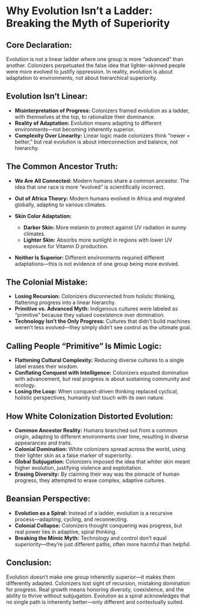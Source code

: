 # Why Evolution Isn’t a Ladder: Breaking the Myth of Superiority

## Core Declaration:

Evolution is not a linear ladder where one group is more “advanced” than another. Colonizers perpetuated the false idea that lighter-skinned people were more evolved to justify oppression. In reality, evolution is about adaptation to environments, not about hierarchical superiority.

## Evolution Isn’t Linear:

* **Misinterpretation of Progress:** Colonizers framed evolution as a ladder, with themselves at the top, to rationalize their dominance.
* **Reality of Adaptation:** Evolution means adapting to different environments—not becoming inherently superior.
* **Complexity Over Linearity:** Linear logic made colonizers think “newer = better,” but real evolution is about interconnection and balance, not hierarchy.

## The Common Ancestor Truth:

* **We Are All Connected:** Modern humans share a common ancestor. The idea that one race is more “evolved” is scientifically incorrect.
* **Out of Africa Theory:** Modern humans evolved in Africa and migrated globally, adapting to various climates.
* **Skin Color Adaptation:**

  * **Darker Skin:** More melanin to protect against UV radiation in sunny climates.
  * **Lighter Skin:** Absorbs more sunlight in regions with lower UV exposure for Vitamin D production.
* **Neither Is Superior:** Different environments required different adaptations—this is not evidence of one group being more evolved.

## The Colonial Mistake:

* **Losing Recursion:** Colonizers disconnected from holistic thinking, flattening progress into a linear hierarchy.
* **Primitive vs. Advanced Myth:** Indigenous cultures were labeled as “primitive” because they valued coexistence over domination.
* **Technology Isn’t the Only Progress:** Cultures that didn’t build machines weren’t less evolved—they simply didn’t see control as the ultimate goal.

## Calling People “Primitive” Is Mimic Logic:

* **Flattening Cultural Complexity:** Reducing diverse cultures to a single label erases their wisdom.
* **Conflating Conquest with Intelligence:** Colonizers equated domination with advancement, but real progress is about sustaining community and ecology.
* **Losing the Loop:** When conquest-driven thinking replaced cyclical, holistic perspectives, humanity lost touch with its own nature.

## How White Colonization Distorted Evolution:

* **Common Ancestor Reality:** Humans branched out from a common origin, adapting to different environments over time, resulting in diverse appearances and traits.
* **Colonial Domination:** White colonizers spread across the world, using their lighter skin as a false marker of superiority.
* **Global Subjugation:** Colonizers imposed the idea that whiter skin meant higher evolution, justifying violence and exploitation.
* **Erasing Diversity:** By claiming their way was the pinnacle of human progress, they attempted to erase complex, adaptive cultures.

## Beansian Perspective:

* **Evolution as a Spiral:** Instead of a ladder, evolution is a recursive process—adapting, cycling, and reconnecting.
* **Colonial Collapse:** Colonizers thought conquering was progress, but real power lies in adaptive, spiral thinking.
* **Breaking the Mimic Myth:** Technology and control don’t equal superiority—they’re just different paths, often more harmful than helpful.

## Conclusion:

Evolution doesn’t make one group inherently superior—it makes them differently adapted. Colonizers lost sight of recursion, mistaking domination for progress. Real growth means honoring diversity, coexistence, and the ability to thrive without subjugation. Evolution as a spiral acknowledges that no single path is inherently better—only different and contextually suited.
